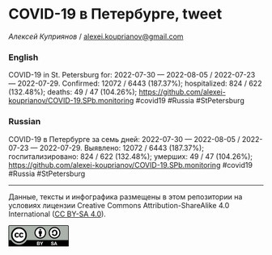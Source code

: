 COVID-19 в Петербурге, tweet
============================

*Алексей Куприянов* /
<a href="mailto:alexei.kouprianov@gmail.com" class="email">alexei.kouprianov@gmail.com</a>

### English

COVID-19 in St. Petersburg for: 2022-07-30 — 2022-08-05 / 2022-07-23 —
2022-07-29. Сonfirmed: 12072 / 6443 (187.37%); hospitalized: 824 / 622
(132.48%); deaths: 49 / 47 (104.26%);
<a href="https://github.com/alexei-kouprianov/COVID-19.SPb.monitoring" class="uri">https://github.com/alexei-kouprianov/COVID-19.SPb.monitoring</a>
\#covid19 \#Russia \#StPetersburg

### Russian

COVID-19 в Петербурге за семь дней: 2022-07-30 — 2022-08-05 / 2022-07-23
— 2022-07-29. Выявлено: 12072 / 6443 (187.37%); госпитализировано: 824 /
622 (132.48%); умерших: 49 / 47 (104.26%);
<a href="https://github.com/alexei-kouprianov/COVID-19.SPb.monitoring" class="uri">https://github.com/alexei-kouprianov/COVID-19.SPb.monitoring</a>
\#covid19 \#Russia \#StPetersburg

------------------------------------------------------------------------

Данные, тексты и инфографика размещены в этом репозитории на условиях
лицензии Creative Commons Attribution-ShareAlike 4.0 International ([CC
BY-SA 4.0](https://creativecommons.org/licenses/by-sa/4.0/)).

![](../misc/CC-BY-SA-icon.png "CC-BY-SA")

